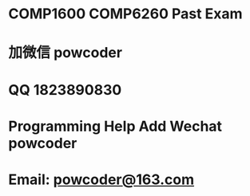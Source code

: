 # COMP1600 COMP6260 Past Exam
# 加微信 powcoder

# QQ 1823890830

# Programming Help Add Wechat powcoder

# Email: powcoder@163.com

